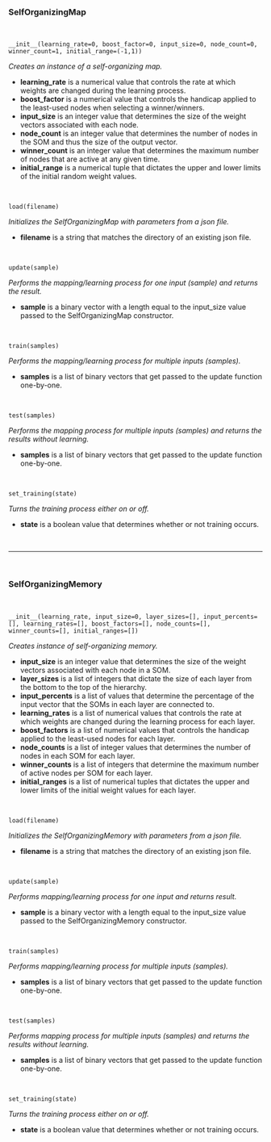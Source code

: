 ### SelfOrganizingMap

<br/>

	__init__(learning_rate=0, boost_factor=0, input_size=0, node_count=0, winner_count=1, initial_range=(-1,1))

_Creates an instance of a self-organizing map._

* __learning_rate__ is a numerical value that controls the rate at which weights are changed during the learning process.
* __boost_factor__ is a numerical value that controls the handicap applied to the least-used nodes when selecting a winner/winners.
* __input_size__ is an integer value that determines the size of the weight vectors associated with each node.
* __node_count__ is an integer value that determines the number of nodes in the SOM and thus the size of the output vector.
* __winner_count__ is an integer value that determines the maximum number of nodes that are active at any given time.
* __initial_range__ is a numerical tuple that dictates the upper and lower limits of the initial random weight values. 

<br/>
	
	load(filename)

_Initializes the SelfOrganizingMap with parameters from a json file._

* __filename__ is a string that matches the directory of an existing json file. 

<br/>
	
	update(sample)

_Performs the mapping/learning process for one input (sample) and returns the result._

* __sample__ is a binary vector with a length equal to the input_size value passed to the SelfOrganizingMap constructor. 

<br/>

	train(samples)
		
_Performs the mapping/learning process for multiple inputs (samples)._

* __samples__ is a list of binary vectors that get passed to the update function one-by-one.

<br/>

	test(samples)
			
_Performs the mapping process for multiple inputs (samples) and returns the results without learning._

* __samples__ is a list of binary vectors that get passed to the update function one-by-one.

<br/>

	set_training(state)

_Turns the training process either on or off._

* __state__ is a boolean value that determines whether or not training occurs.

<br/>

***

<br/>

### SelfOrganizingMemory

<br/>

	__init__(learning_rate, input_size=0, layer_sizes=[], input_percents=[], learning_rates=[], boost_factors=[], node_counts=[], winner_counts=[], initial_ranges=[])
	
_Creates instance of self-organizing memory._

* __input_size__ is an integer value that determines the size of the weight vectors associated with each node in a SOM.
* __layer_sizes__ is a list of integers that dictate the size of each layer from the bottom to the top of the hierarchy.
* __input_percents__ is a list of values that determine the percentage of the input vector that the SOMs in each layer are connected to. 
* __learning_rates__ is a list of numerical values that controls the rate at which weights are changed during the learning process for each layer.
* __boost_factors__ is a list of numerical values that controls the handicap applied to the least-used nodes for each layer.
* __node_counts__ is a list of integer values that determines the number of nodes in each SOM for each layer.
* __winner_counts__ is a list of integers that determine the maximum number of active nodes per SOM for each layer.
* __initial_ranges__ is a list of numerical tuples that dictates the upper and lower limits of the initial weight values for each layer. 

<br/>
	
	load(filename)

_Initializes the SelfOrganizingMemory with parameters from a json file._

* __filename__ is a string that matches the directory of an existing json file. 

<br/>

	update(sample)

_Performs mapping/learning process for one input and returns result._

* __sample__ is a binary vector with a length equal to the input_size value passed to the SelfOrganizingMemory constructor. 

<br/>

	train(samples)
	
_Performs mapping/learning process for multiple inputs (samples)._

* __samples__ is a list of binary vectors that get passed to the update function one-by-one.

<br/>

	test(samples)
			
_Performs mapping process for multiple inputs (samples) and returns the results without learning._

* __samples__ is a list of binary vectors that get passed to the update function one-by-one.

<br/>

	set_training(state)

_Turns the training process either on or off._

* __state__ is a boolean value that determines whether or not training occurs.

<br/>
